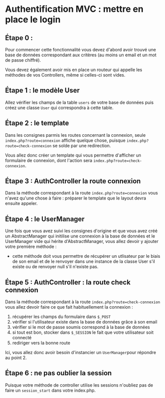 # Authentification MVC : mettre en place le login

## Étape 0 :

Pour commencer cette fonctionnalité vous devez d'abord avoir trouvé une base de données correspondant aux critères (au moins un email et un mot de passe chiffré).

Vous devez également avoir mis en place un routeur qui appelle les méthodes de vos Controllers, même si celles-ci sont vides.


## Étape 1 : le modèle User

Allez vérifier les champs de la table `users` de votre base de données puis créez une classe `User` qui correspondra à cette table.


## Étape 2 : le template

Dans les consignes parmis les routes concernant la connexion, seule `index.php?route=connexion` affiche quelque chose, puisque `index.php?route=check-connexion` se solde par une redirection.

Vous allez donc créer un template qui vous permettre d'afficher un formulaire de connexion, dont l'action sera `index.php?route=check-connexion`.


## Étape 3 : AuthController la route connexion

Dans la méthode correspondant à la route `index.php?route=connexion` vous n'avez qu'une chose à faire : préparer le template que le layout devra ensuite appeler.


## Étape 4 : le UserManager

Une fois que vous avez suivi les consignes d'origine et que vous avez créé un AbstractManager qui initilise une connexion à la base de données et le UserManager vide qui hérite d'AbstractManager, vous allez devoir y ajouter votre première méthode :

- cette méthode doit vous permettre de récupérer un utlisateur par le biais de son email et de le renvoyer dans une instance de la classe User s'il existe ou de renvoyer null s'il n'existe pas.


## Étape 5 : AuthController : la route check connexion

Dans la méthode correspondant à la route `index.php?route=check-connexion` vous allez devoir faire ce que fait habituellement la connexion :

1. récupérer les champs du formulaire dans `$_POST`
2. vérifier si l'utilisateur existe dans la base de données grâce à son email
3. vérifier si le mot de passe soumis correspond à la base de données
4. si tout est bon, stocker dans `$_SESSION` le fait que votre utilisateur soit connecté
5. rediriger vers la bonne route

Ici, vous allez donc avoir besoin d'instancier un `UserManager`pour répondre au point 2.


## Étape 6 : ne pas oublier la session

Puisque votre méthode de controller utilise les sessions n'oubliez pas de faire un `session_start` dans votre index.php.


